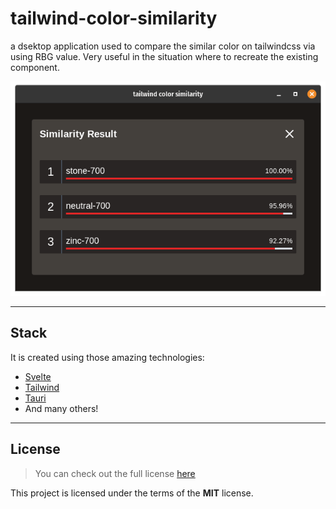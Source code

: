 # tailwind-color-similarity
 a dsektop application used to compare the similar color on tailwindcss via using RBG value. Very useful in the situation where to recreate the existing component.
 
<img src="./res/output.png" alt="tailwind-color-similarity" >

---

## Stack
It is created using those amazing technologies:
- [Svelte](https://svelte.dev/)
- [Tailwind](https://tailwindcss.com/)
- [Tauri](https://tauri.studio/)
- And many others!

---

## License
>You can check out the full license [here](https://github.com/hafizhaziq307/tailwind-color-similarity/blob/main/LICENSE)

This project is licensed under the terms of the **MIT** license.
